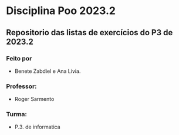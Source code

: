 # Disciplina Poo 2023.2
## Repositorio das listas de exercícios do P3 de 2023.2

### Feito por
- Benete Zabdiel e Ana Lívia.

### Professor:
- Roger Sarmento

### Turma:
- P.3. de informatica
